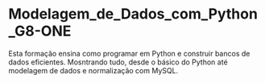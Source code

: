 # Modelagem_de_Dados_com_Python_G8-ONE
Esta formação ensina como programar em Python e construir bancos de dados eficientes. Mosntrando tudo, desde o básico do Python até modelagem de dados e normalização com MySQL.
